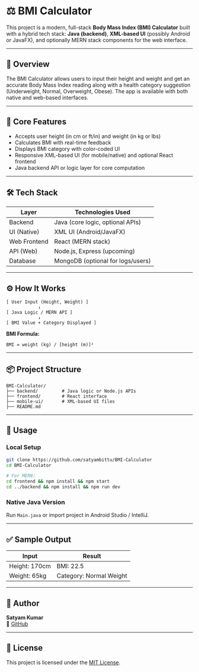 # ⚖️ BMI Calculator

This project is a modern, full-stack **Body Mass Index (BMI) Calculator** built with a hybrid tech stack: **Java (backend)**, **XML-based UI** (possibly Android or JavaFX), and optionally MERN stack components for the web interface.

---

## 📌 Overview

The BMI Calculator allows users to input their height and weight and get an accurate Body Mass Index reading along with a health category suggestion (Underweight, Normal, Overweight, Obese). The app is available with both native and web-based interfaces.

---

## 🧠 Core Features

- Accepts user height (in cm or ft/in) and weight (in kg or lbs)
- Calculates BMI with real-time feedback
- Displays BMI category with color-coded UI
- Responsive XML-based UI (for mobile/native) and optional React frontend
- Java backend API or logic layer for core computation

---

## 🛠️ Tech Stack

| Layer       | Technologies Used              |
|-------------|---------------------------------|
| Backend     | Java (core logic, optional APIs) |
| UI (Native) | XML UI (Android/JavaFX)         |
| Web Frontend| React (MERN stack)              |
| API (Web)   | Node.js, Express (upcoming)             |
| Database    | MongoDB (optional for logs/users) |

---

## ⚙️ How It Works

```text
[ User Input (Height, Weight) ]
            ↓
[ Java Logic / MERN API ]
            ↓
[ BMI Value + Category Displayed ]
```

**BMI Formula:**

```text
BMI = weight (kg) / [height (m)]²
```

---

## 📦 Project Structure

```
BMI-Calculator/
├── backend/         # Java logic or Node.js APIs
├── frontend/        # React interface
├── mobile-ui/       # XML-based UI files
├── README.md
```

---

## 🧪 Usage

### Local Setup

```bash
git clone https://github.com/satyambittu/BMI-Calculator
cd BMI-Calculator

# For MERN:
cd frontend && npm install && npm start
cd ../backend && npm install && npm run dev
```

### Native Java Version
Run `Main.java` or import project in Android Studio / IntelliJ.

---

## ✅ Sample Output

| Input        | Result     |
|--------------|------------|
| Height: 170cm | BMI: 22.5 |
| Weight: 65kg  | Category: Normal Weight |

---

## 👤 Author

**Satyam Kumar**  
🔗 [GitHub](https://github.com/satyambittu)

---

## 📜 License

This project is licensed under the [MIT License](LICENSE).
